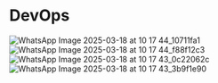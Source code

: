 # DevOps
![WhatsApp Image 2025-03-18 at 10 17 44_10711fa1](https://github.com/user-attachments/assets/2058ea8a-6671-45fa-a3ff-6b46bb8bf7b3)
![WhatsApp Image 2025-03-18 at 10 17 44_f88f12c3](https://github.com/user-attachments/assets/579c58da-ac00-4945-9229-7ee46eb719bb)
![WhatsApp Image 2025-03-18 at 10 17 43_0c22062c](https://github.com/user-attachments/assets/6725e61f-39ef-42c9-9dc8-13c7d2d41d1e)
![WhatsApp Image 2025-03-18 at 10 17 43_3b9f1e90](https://github.com/user-attachments/assets/e9eec34c-a921-4a16-94a1-9b1d974dad2b)
